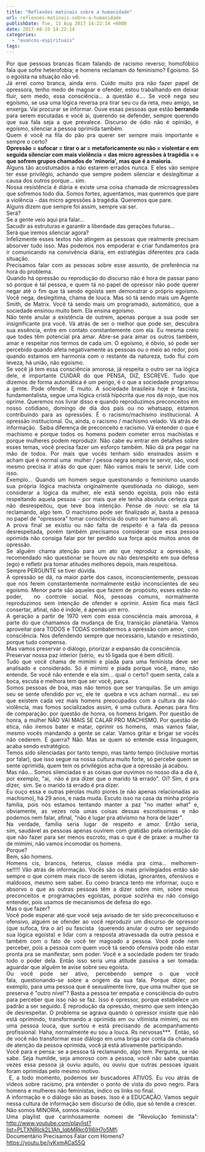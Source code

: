 ```yaml
---
title: "Reflexões matinais sobre a humanidade"
url: reflexoes-matinais-sobre-a-humanidade
publishDate: Tue, 15 Aug 2017 14:22:14 +0000
date: 2017-08-15 14:22:14
categories: 
  - "avancos-espirituais"
tags: 
---
```

<div style="text-align: justify;">Por que pessoas brancas ficam falando de racismo reverso; homofóbico fala que sofre heterofobia; e homens reclamam do feminismo? Egoismo. Só o egoísta na situação não vê.</div>
<div style="text-align: justify;"></div>
<div style="text-align: justify;">Já errei como branca, ainda erro. Cuido muito pra não fazer papel de opressora, tenho medo de magoar e ofender, estou trabalhando em deixar fluir, sem medo, essa consciência... a questão é.... Se você nega seu egoísmo, se usa uma lógica reversa pra tirar seu cu da reta, meu amigo, se enxerga. Vai procurar se informar. Ouve essas pessoas que estão <strong>berrando</strong> para serem escutadas e você ai, querendo se defender, sempre querendo que sua fala seja a que prevalece. Discurso de ódio não é opinião, é egoísmo, silenciar a pessoa oprimida também.</div>
<div style="text-align: justify;"></div>
<div style="text-align: justify;"></div>
<div style="text-align: justify;">Quem é você na fila do pão pra querer ser sempre mais importante e sempre o certo?</div>
<div style="text-align: justify;"></div>
<div style="text-align: justify;"><b>Opressão = sufocar = tirar o ar = metaforicamente ou não = violentar e em seguida silenciar com mais violência = das micro agressões à tragédia = o que sofrem grupos chamados de 'minoria', mas que é a maioria.   </b></div>
<div style="text-align: justify;"></div>
<div style="text-align: justify;">Alguns tão acostumados a não estarem errados nunca. E eles vão sempre ter esse privilégio, achando que sempre podem silenciar e deslegitimar a causa dos outros porque... sim.</div>
<div style="text-align: justify;"></div>
<div style="text-align: justify;">Nossa resistência é diária e existe uma coisa chamada de microagressões que sofremos todo dia. Somos fortes, aguentamos, mas queremos que pare a violência - das micro agressões à tragédia. Queremos que pare.</div>
<div style="text-align: justify;"></div>
<div style="text-align: justify;">Alguns dizem que sempre foi assim, sempre vai ser.</div>
<div style="text-align: justify;">Será?</div>
<div style="text-align: justify;"></div>
<div style="text-align: justify;">Se a gente veio aqui pra falar...</div>
<div style="text-align: justify;">Sacudir as estruturas e garantir a liberdade das gerações futuras...</div>
<div style="text-align: justify;">Será que iremos silenciar agora?</div>
<div style="text-align: justify;"></div>
<div style="text-align: justify;">Infelizmente esses textos não atingem as pessoas que realmente precisam absorver tudo isso. Mas podemos nos empoderar e criar fundamentos pra ir comunicando na convivência diária, em estratégias diferentes pra cada situação.</div>
<div style="text-align: justify;"></div>
<div style="text-align: justify;">Precisamos falar com as pessoas sobre esse assunto, de preferência na hora do problema.</div>
<div style="text-align: justify;"></div>
<div style="text-align: justify;">Quando há opressão ou reprodução do discurso não é hora de passar pano só porque é tal pessoa, e quem tá no papel de opressor não pode querer negar até o fim que tá sendo egoísta sem demonstrar o próprio egoísmo. Você nega, deslegitima, chama de louca. Mas só tá sendo mais um Agente Smith, de Matrix. Você tá sendo mais um programado, automático, que a sociedade ensinou muito bem. Ela ensina egoísmo.</div>
<div style="text-align: justify;"></div>
<div style="text-align: justify;">Não tente anular a existência de outrem, apenas porque a sua pode ser insignificante pra você. Vá atrás de ser o melhor que pode ser, descubra sua essência, entre em contato constantemente com ela. Eu mesma creio que todes têm potencial pra amar. Abre-se para amar os outros também, amar e respeitar nos termos de cada um. O egoísmo, é óbvio, só pode ser percebido quando afeta negativamente as pessoas ou o meio ao redor, pois quando estamos em harmonia com o restante da natureza, tudo flui com leveza, há união, não egoismo.</div>
<div style="text-align: justify;"></div>
<div style="text-align: justify;">Se você já tem essa consciência amorosa, já respeita o outro ser na lógica dele, é importante CUIDAR do que PENSA, DIZ, ESCREVE. Tudo que dizemos de forma automática é um perigo, é o que a sociedade programou a gente. Pode ofender. E muito. A sociedade brasileira hoje é fascista, fundamentalista, segue uma lógica cristã hipócrita que nos dá nojo, que nos oprime. Queremos nos livrar disso e quando reproduzimos preconceitos em nosso cotidiano, domingo de dia dos pais ou no whatsapp, estamos contribuindo para as opressões. É o racismo/machismo institucional. A opressão institucional. Ou, ainda, o racismo / machismo velado. Vá atrás de informação.  Saiba diferença de preconceito e racismo. Vá entender o que é machismo e porque todos os homens podem cometer erros machistas e porque mulheres podem reproduzir. Não cabe eu entrar em detalhes sobre esses temas, você precisa fazer um esforço também. Não dá pra pegar na mão de todos. Por mais que vocês tenham sido ensinados assim e acham que é normal uma  mulher / pesoa negra sempre te servir, não, você mesmo precisa ir atrás do que quer. Não vamos mais te servir. Lide com isso.</div>
<div style="text-align: justify;"></div>
<div style="text-align: justify;">Exemplo... Quando um homem segue questionando o feminismo usando sua própria lógica machista originalmente questionada no diálogo, sem considerar a lógica da mulher, ele está sendo egoísta, pois não está respeitando aquela pessoa - por mais que ele tenha absoluta certeza que não desrespeitou, que teve boa intenção. Pense de novo: se ela tá reclamando, algo tem. O machismo pode ser finalizado aí, basta a pessoa no papel de "opressora" tomar consciência do outro ser humano ali.</div>
<div style="text-align: justify;"></div>
<div style="text-align: justify;">A prova final se existiu ou não falta de respeito é a fala da pessoa desrespeitada, porém também precisamos considerar que essa pessoa oprimida não consiga falar por ter perdido sua força após muitos anos de opressão.</div>
<div style="text-align: justify;"></div>
<div style="text-align: justify;">Se alguém chama atenção para um ato que reproduz a opressão, é recomendado não questionar se houve ou não desrespeito em sua defesa (ego) e refletir pra tomar atitudes melhores depois, mais respeitosa.</div>
<div style="text-align: justify;"></div>
<div style="text-align: justify;">Sempre PERGUNTE se tiver dúvida.</div>
<div style="text-align: justify;"></div>
<div style="text-align: justify;">A opressão se dá, na maior parte dos casos, inconscientemente, pessoas que nos ferem constantemente normalmente estão inconscientes de seu egoísmo. Menor parte são aqueles que fazem de propósito, esses estão no poder,  no controle social. Nós, pessoas comuns, normalmente reproduzimos sem intenção de ofender e oprimir. Assim fica mais fácil consertar, afinal, não é índole, é apenas um erro.</div>
<div style="text-align: justify;"></div>
<div style="text-align: justify;">A geração a partir de 1970 vem com essa consciência mais amorosa, é parte do que chamamos da mudança de Era, transição planetária. Vamos aproveitar para TODOS e TODAS combatermos a opressão com amor,  com consciência. Nos defendendo sempre que necessário, lutando e resistindo, porque tudo compensa.</div>
<div style="text-align: justify;"></div>
<div style="text-align: justify;">Mas vamos preservar o diálogo, priorizar a expansão da consciência.</div>
<div style="text-align: justify;">Preservar nossa paz interior (sério,  eu tô ligada que é bem difícil).</div>
<div style="text-align: justify;"></div>
<div style="text-align: justify;">Tudo que você chama de mimimi e piada para uma feminista deve ser analisado e considerado. Só é mimimi e piada porque você, mano, não entende. Se você não entende e ela sim... qual o certo? quem senta, cala a boca, escuta e melhora tem que ser você, parça.</div>
<div style="text-align: justify;"></div>
<div style="text-align: justify;">Somos pessoas de boa, mas não temos que ser tranquilas. Se um amigo seu se sente ofendido por vc, ele te  quebra e vcs acham normal... eu sei que existem cada vez mais homens preocupados com a cultura da não-violência, mas fomos socializados assim, é uma cultura. Apenas para fins de comparação: por questão de honra, os homens brigam. Por questão de honra, a mulher NÃO VAI MAIS SE CALAR PRO MACHISMO. Por questão de ética, não iremos bater e matar, oprimir os homens,  mas vamos falar, mesmo vocês mandando a gente se calar. Vamos gritar e brigar se vocês não cederem. É guerra? Não. Mas se quem só entende essa linguagem, acaba sendo estratégico.</div>
<div style="text-align: justify;"></div>
<div style="text-align: justify;">Temos sido silenciadas por tanto tempo, mas tanto tempo (inclusive mortas por falar), que isso segue na nossa cultura muito forte, só percebe quem se sente oprimida, quem tem os privilégios acha que a opressão já acabou.</div>
<div style="text-align: justify;"></div>
<div style="text-align: justify;">Mas não... Somos silenciadas e as coisas que ouvimos no nosso dia a dia é, por exemplo, "ai,  não é pra dizer que o marido tá errado". Oi? Sim, é pra dizer,  sim. Se o marido tá errado é pra dizer.</div>
<div style="text-align: justify;"></div>
<div style="text-align: justify;">Eu ouço essa e outras pérolas muito piores (e não apenas relacionadas ao machismo), há 29 anos, e nada muda. Escuto isso na casa da minha própria família, pois nós estamos tentando manter a paz "no matter what" e, obviamente, as vezes rola umas coisas dessas escrotissimas e não podemos nem falar, afinal, "não é lugar pra ativismo na hora de lazer".</div>
<div style="text-align: justify;"></div>
<div style="text-align: justify;">Na verdade, família seria lugar de respeito e amor. Então seria, sim, saudável as pessoas apenas ouvirem com gratidão pela orientação do que não fazer para ser menos escroto, mas o que é de praxe: a mulher tá de mimimi, não vamos incomodar os homens.</div>
<div style="text-align: justify;"></div>
<div style="text-align: justify;">Porque?</div>
<div style="text-align: justify;">Bem, são homens.</div>
<div style="text-align: justify;"></div>
<div style="text-align: justify;">Homens cis, brancos, heteros, classe média pra cima... melhorem-se!!!!! Vão atrás de informação. Vocês são os mais privilegiados então são sempre o que correm mais risco de serem idiotas, ignorantes, ofensivos e maldosos, mesmo sem saber. Eu como branca tento me informar, ouço e absorvo o que as outras pessoas têm a dizer sobre mim, sobre meus preconceitos e programações egoístas, porque sozinha eu não consigo entender, pois usamos de mecanismos de defesa do ego.</div>
<div style="text-align: justify;"></div>
<div style="text-align: justify;">Mas o que fazer?</div>
<div style="text-align: justify;"></div>
<div style="text-align: justify;">Você pode esperar até que você seja avisado de ter sido preconceituoso e ofensivo, alguém se ofender ao você reproduzir um discurso de opressor (que sufoca, tira o ar) ou fascista  (querendo anular o outro ser seguindo sua lógica egoísta) e lidar com a resposta atravessada da outra pessoa e também com o fato de você ter magoado a pessoa. Você pode nem perceber, pois a pessoa com quem você tá sendo ofensiva pode não estar pronta pra se manifestar, sem poder. Você e a sociedade podem ter tirado todo o poder dela. Então isso seria uma atitude passiva a ser tomada: aguardar que alguém te avise sobre seu egoísta.</div>
<div style="text-align: justify;"></div>
<div style="text-align: justify;">Ou você pode ser ativo, percebendo sempre o que você fala, questionando-se sobre a origem da sua fala. Porque dizer, por exemplo, para uma pessoa que é sexualmente livre, que uma mulher que se preserva é "outro nível"? Basta a pessoa ter empatia e consciência do outro para perceber que isso não se faz. Isso é opressor, porque estabelece um padrão a ser seguido. É reprodução da opressão, mesmo que sem intenção de desrespeitar. O problema se agrava quando o opressor insiste que não está oprimindo, transformando a oprimida em ou vítimista mimimi, ou em uma pessoa louca, que surtou e está precisando de acompanhamento profissional. Haha, normalmente eu sou a louca. Rs nervosas***.  Então, só de você não transformar esse diálogo em uma briga por conta da chamada de atenção da pessoa oprimida, você já está ativamente participando.</div>
<div style="text-align: justify;"></div>
<div style="text-align: justify;">Você para e pensa: se a pessoa tá reclamando, algo tem. Pergunta, se não sabe. Seja humilde, seja amoroso com a pessoa, você não sabe quantas vezes essa pessoa já ouviu aquilo, ou ouviu que outras pessoas iguais foram oprimidas pelo mesmo motivo.</div>
<div style="text-align: justify;"></div>
<div style="text-align: justify;"> E, a todo momento, podemos ser buscadores ATIVOS. Eu vou atrás de vídeos sobre racismo, pra entender o ponto de vista do povo negro. Para homens e mulheres não feministas, indico os links no final.</div>
<div style="text-align: justify;"></div>
<div style="text-align: justify;">A informação e o diálogo são as bases. Isso é a EDUCAÇÃO. Vamos seguir nessa cultura de informação sem discurso de ódio, que só tende a crescer.</div>
<div style="text-align: justify;"></div>
<div style="text-align: justify;">Não somos MINORIA, somos maioria.</div>
<div style="text-align: justify;"></div>
<div style="text-align: justify;">Uma playlist que carinhosamente nomeei de "Revolução feminista": <a href="http://www.youtube.com/playlist?list=PLTXNRIck2L1Ah_IqbMRkc01I6iH7o5Mfj">http://www.youtube.com/playlist?list=PLTXNRIck2L1Ah_IqbMRkc01I6iH7o5Mfj</a></div>
<div style="text-align: justify;"></div>
<div style="text-align: justify;">Documentário Precisamos Falar com Homens?</div>
<div style="text-align: justify;"><a href="https://youtu.be/jyKxmACaS5Q">https://youtu.be/jyKxmACaS5Q</a></div>
<div style="text-align: justify;"></div>
<div style="text-align: justify;"></div>
<div style="text-align: justify;"></div>
<div style="text-align: justify;"></div>
<div style="text-align: justify;"></div>
<div style="text-align: justify;"></div>
